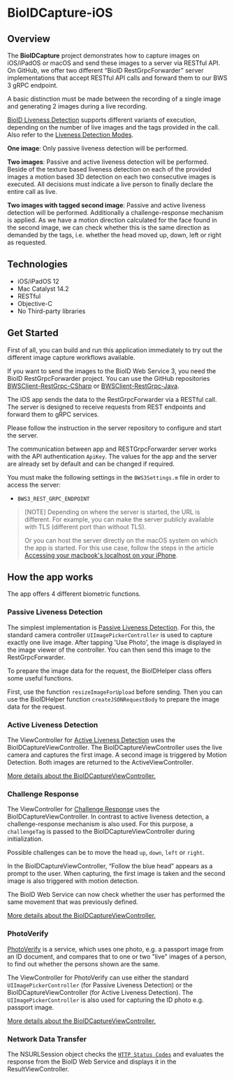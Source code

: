 # BioIDCapture-iOS

## Overview

The **BioIDCapture** project demonstrates how to capture images on iOS/iPadOS or macOS and send these images to a server via RESTful API.
On GitHub, we offer two different “BioID RestGrpcForwarder” server implementations that accept RESTful API calls and forward them to our BWS 3 gRPC endpoint.

A basic distinction must be made between the recording of a single image and generating 2 images during a live recording.

[BioID Liveness Detection][DevLivenessDetection] supports different variants of execution, depending on the number of live images and the tags provided in the call.
Also refer to the [Liveness Detection Modes][DevLivenessModes].

**One image**: Only passive liveness detection will be performed.

**Two images**: Passive and active liveness detection will be performed. Beside of the texture based liveness detection on each of the provided 
images a motion based 3D detection on each two consecutive images is executed. All decisions must indicate a live person to finally declare the entire call as live.

**Two images with tagged second image**: Passive and active liveness detection will be performed. Additionally a challenge-response mechanism 
is applied. As we have a motion direction calculated for the face found in the second image, we can check whether this is the same direction as 
demanded by the tags, i.e. whether the head moved up, down, left or right as requested. 


## Technologies

- iOS/iPadOS 12
- Mac Catalyst 14.2
- RESTful
- Objective-C 
- No Third-party libraries


## Get Started

First of all, you can build and run this application immediately to try out the different image capture workflows available. 

If you want to send the images to the BioID Web Service 3, you need the BioID RestGrpcForwarder project. You can use the GitHub repositories 
[BWSClient-RestGrpc-CSharp][RepoRestGrpcCSharp] or [BWSClient-RestGrpc-Java][RepoRestGrpcJava].

The iOS app sends the data to the RestGrpcForwarder via a RESTful call. The server is designed to receive requests from REST endpoints and forward them to gRPC services.

Please follow the instruction in the server repository to configure and start the server.

The communication between app and RESTGrpcForwarder server works with the API authentication `ApiKey`.
The values for the app and the server are already set by default and can be changed if required.

You must make the following settings in the `BWS3Settings.m` file in order to access the server:
- `BWS3_REST_GRPC_ENDPOINT`

> [NOTE] 
> Depending on where the server is started, the URL is different. For example, you can make the server publicly available with TLS (different port than without TLS).
> 
> Or you can host the server directly on the macOS system on which the app is started. For this use case, follow the steps in the article [Accessing your macbook's localhost on your iPhone][ArticleLocalHostAndiPhone].

## How the app works
The app offers 4 different biometric functions.

### Passive Liveness Detection
The simplest implementation is [Passive Liveness Detection][DevLivenessDetection]. 
For this, the standard camera controller `UIImagePickerController` is used to capture exactly one live image. 
After tapping 'Use Photo', the image is displayed in the image viewer of the controller. 
You can then send this image to the RestGrpcForwarder. 

To prepare the image data for the request, the BioIDHelper class offers some useful functions. 

First, use the function `resizeImageForUpload` before sending. 
Then you can use the BioIDHelper function `createJSONRequestBody` to prepare the image data for the request.


### Active Liveness Detection
The ViewController for [Active Liveness Detection][DevLivenessDetection] uses the BioIDCaptureViewController. 
The BioIDCaptureViewController uses the live camera and captures the first image. A second image is triggered by Motion Detection. Both images are returned to the ActiveViewController.

[More details about the BioIDCaptureViewController.](BioIDCaptureViewController.md) 


### Challenge Response
The ViewController for [Challenge Response][DevLivenessDetection] uses the BioIDCaptureViewController. 
In contrast to active liveness detection, a challenge-response mechanism is also used. 
For this purpose, a `challengeTag` is passed to the BioIDCaptureViewController during initialization. 

Possible challenges can be to move the head `up`, `down`, `left` or `right`.

In the BioIDCaptureViewController, “Follow the blue head” appears as a prompt to the user. 
When capturing, the first image is taken and the second image is also triggered with motion detection. 

The BioID Web Service can now check whether the user has performed the same movement that was previously defined.

[More details about the BioIDCaptureViewController.](BioIDCaptureViewController.md) 

### PhotoVerify

[PhotoVerify][DevPhotoVerify] is a service, which uses one photo, e.g. a passport image from an ID document, and compares that to one or 
two "live" images of a person, to find out whether the persons shown are the same. 

The ViewController for PhotoVerify can use either the standard `UIImagePickerController` (for Passive Liveness Detection) 
or the BioIDCaptureViewController (for Active Liveness Detection). 
The `UIImagePickerController` is also used for capturing the ID photo e.g. passport image. 

[More details about the BioIDCaptureViewController.](BioIDCaptureViewController.md) 

### Network Data Transfer

The NSURLSession object checks the [`HTTP Status Codes`][DevLivenessDetection] and evaluates the response from the BioID Web Service and displays it in the ResultViewController.


[DevLivenessDetection]: https://developer.bioid.com/bws/restful/livenessdetection "BioID LivenessDetection - developer.bioid.com" 
[DevPhotoVerify]: https://developer.bioid.com/bws/restful/photoverify "BioID PhotoVerify - developer.bioid.com"
[DevLivenessModes]: https://developer.bioid.com/bws/livenessmodes "BioID Liveness Detection Modes - developer.bioi.com"
[RepoRestGrpcCSharp]: https://github.com/BioID-GmbH/BWSClient-RestGrpc-CSharp "GitHub Repository BWSClient-RestGrpc-CSharp"
[RepoRestGrpcJava]: https://github.com/BioID-GmbH/BWSClient-RestGrpc-Java  "GitHub Repository BWSClient-RestGrpc-Java"
[ArticleLocalHostAndiPhone]: https://ishwar-rimal.medium.com/accessing-macs-localhost-on-your-iphone-5d564a387f09 "Accessing your macbook's localhost on your iPhone"

